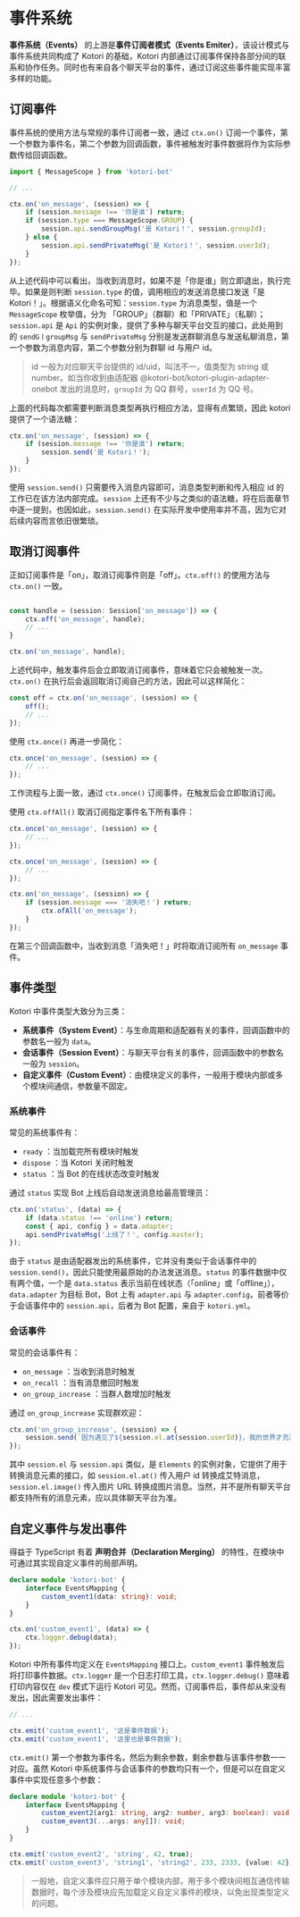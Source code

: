 # 事件系统

**事件系统（Events）** 的上游是**事件订阅者模式（Events Emiter）**，该设计模式与事件系统共同构成了 Kotori 的基础，Kotori 内部通过订阅事件保持各部分间的联系和协作任务。同时也有来自各个聊天平台的事件，通过订阅这些事件能实现丰富多样的功能。
## 订阅事件

事件系统的使用方法与常规的事件订阅者一致，通过 `ctx.on()` 订阅一个事件，第一个参数为事件名，第二个参数为回调函数，事件被触发时事件数据将作为实际参数传给回调函数。

```typescript
import { MessageScope } from 'kotori-bot'

// ...

ctx.on('on_message', (session) => {
	if (session.message !== '你是谁') return;
	if (session.type === MessageScope.GROUP) {
		session.api.sendGroupMsg('是 Kotori！', session.groupId);
	} else {
		session.api.sendPrivateMsg('是 Kotori！', session.userId);	
	}
});
```

从上述代码中可以看出，当收到消息时，如果不是「你是谁」则立即退出，执行完毕。如果是则判断 `session.type` 的值，调用相应的发送消息接口发送「是 Kotori！」。根据语义化命名可知：`session.type` 为消息类型，值是一个 `MessageScope` 枚举值，分为 「GROUP」（群聊）和「PRIVATE」（私聊）；`session.api` 是 `Api` 的实例对象，提供了多种与聊天平台交互的接口，此处用到的 `sendG丨groupMsg` 与 `sendPrivateMsg` 分别是发送群聊消息与发送私聊消息，第一个参数为消息内容，第二个参数分别为群聊 id 与用户 id。

> id 一般为对应聊天平台提供的 id/uid，叫法不一，值类型为 string 或 number。如当你收到由适配器 @kotori-bot/kotori-plugin-adapter-onebot 发出的消息时，`groupId` 为 QQ 群号，`userId` 为 QQ 号。

上面的代码每次都需要判断消息类型再执行相应方法，显得有点繁琐，因此 kotori 提供了一个语法糖：

```typescript
ctx.on('on_message', (session) => {
	if (session.message !== '你是谁') return;
		session.send('是 Kotori！');	
	}
});
```

使用 `session.send()` 只需要传入消息内容即可，消息类型判断和传入相应 id 的工作已在该方法内部完成。`session` 上还有不少与之类似的语法糖，将在后面章节中逐一提到，也因如此，`session.send()` 在实际开发中使用率并不高，因为它对后续内容而言依旧很繁琐。
## 取消订阅事件

正如订阅事件是「on」，取消订阅事件则是「off」。`ctx.off()` 的使用方法与 `ctx.on()` 一致。

```typescript

const handle = (session: Session['on_message']) => {
	ctx.off('on_message', handle);
	// ...
}

ctx.on('on_message', handle);
```

上述代码中，触发事件后会立即取消订阅事件，意味着它只会被触发一次。`ctx.on()` 在执行后会返回取消订阅自己的方法，因此可以这样简化：

```typescript
const off = ctx.on('on_message', (session) => {
	off();
	// ...
});
```

使用 `ctx.once()` 再进一步简化：

```typescript
ctx.once('on_message', (session) => {
	// ...
});
```

工作流程与上面一致，通过 `ctx.once()` 订阅事件，在触发后会立即取消订阅。

使用 `ctx.offAll()` 取消订阅指定事件名下所有事件：

```typescript
ctx.once('on_message', (session) => {
	// ...
});

ctx.once('on_message', (session) => {
	// ...
});

ctx.on('on_message', (session) => {
	if (session.message === '消失吧！') return;
		ctx.ofAll('on_message');
	}
});
```

在第三个回调函数中，当收到消息「消失吧！」时将取消订阅所有 `on_message` 事件。

## 事件类型

Kotori 中事件类型大致分为三类：
- **系统事件（System Event）**：与生命周期和适配器有关的事件，回调函数中的参数名一般为 `data`。
- **会话事件（Session Event）**：与聊天平台有关的事件，回调函数中的参数名一般为 `session`。
- **自定义事件（Custom Event）**：由模块定义的事件，一般用于模块内部或多个模块间通信，参数量不固定。
### 系统事件

常见的系统事件有：
- `ready` ：当加载完所有模块时触发
- `dispose` ：当 Kotori 关闭时触发
- `status` ：当 Bot 的在线状态改变时触发

通过 `status` 实现 Bot 上线后自动发送消息给最高管理员：

```typescript
ctx.on('status', (data) => {
	if (data.status !== 'online') return;
	const { api, config } = data.adapter;
	api.sendPrivateMsg('上线了！', config.master);
});
```

由于 `status` 是由适配器发出的系统事件，它并没有类似于会话事件中的 `session.send()`，因此只能使用最原始的办法发送消息。`status`  的事件数据中仅有两个值，一个是 `data.status` 表示当前在线状态（「online」或「offline」），`data.adapter` 为目标 Bot，Bot 上有 `adapter.api` 与 `adapter.config`，前者等价于会话事件中的 `session.api`，后者为 Bot 配置，来自于 `kotori.yml`。

### 会话事件

常见的会话事件有：
- `on_message` ：当收到消息时触发
- `on_recall` ：当有消息撤回时触发
- `on_group_increase` ：当群人数增加时触发

通过  `on_group_increase` 实现群欢迎：

```typescript
ctx.on('on_group_increase', (session) => {
	session.send(`因为遇见了${session.el.at(session.userId)}，我的世界才充满颜色！`);
});
```
其中 `session.el` 与 `session.api` 类似，是 `Elements` 的实例对象，它提供了用于转换消息元素的接口，如 `session.el.at()` 传入用户 id 转换成艾特消息，`session.el.image()` 传入图片 URL 转换成图片消息。当然，并不是所有聊天平台都支持所有的消息元素，应以具体聊天平台为准。
## 自定义事件与发出事件

得益于 TypeScript 有着 **声明合并（Declaration Merging）** 的特性，在模块中可通过其实现自定义事件的局部声明。

```typescript
declare module 'kotori-bot' {
	interface EventsMapping {
		custom_event1(data: string): void;
	}
}

ctx.on('custom_event1', (data) => {
	ctx.logger.debug(data);
});
```

Kotori 中所有事件均定义在 `EventsMapping` 接口上。`custom_event1` 事件触发后将打印事件数据。`ctx.logger` 是一个日志打印工具，`ctx.logger.debug()` 意味着打印内容仅在 `dev` 模式下运行 Kotori 可见。然而，订阅事件后，事件却从来没有发出，因此需要发出事件：

```typescript
// ...

ctx.emit('custom_event1', '这是事件数据');
ctx.emit('custom_event1', '这里也是事件数据');
```

`ctx.emit()` 第一个参数为事件名，然后为剩余参数，剩余参数与该事件参数一一对应。虽然 Kotori 中系统事件与会话事件的参数均只有一个，但是可以在自定义事件中实现任意多个参数：

```typescript
declare module 'kotori-bot' {
	interface EventsMapping {
		custom_event2(arg1: string, arg2: number, arg3: boolean): void;
		custom_event3(...args: any[]): void;
	}
}

ctx.emit('custom_event2', 'string', 42, true);
ctx.emit('custom_event3', 'string1', 'string2', 233, 2333, {value: 42});
```

> 一般地，自定义事件应只用于单个模块内部，用于多个模块间相互通信传输数据时，每个涉及模块应先加载定义自定义事件的模块，以免出现类型定义的问题。